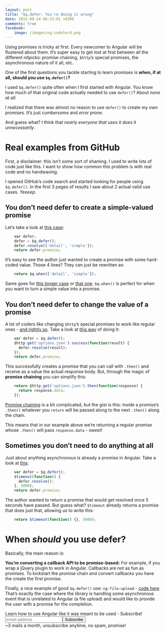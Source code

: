 ```yaml
---
layout: post
title: "$q.defer: You're doing it wrong"
date: 2015-09-24 06:31:01 +0300
comments: true
facebook:
    image: /images/ng-codelord.png
---
```


Using promises is tricky at first. Every newcomer to Angular will be flustered about them. It’s super easy to get lost at first between all the different nitpicks: promise chaining, `$http`’s special promises, the asynchronous nature of it all, etc.

One of the first questions you tackle starting to learn promises is **when, if at all, should you use `$q.defer()`?**

I used `$q.defer()` quite often when I first started with Angular. You know how much of that original code actually needed to use `defer()`? About *none at all*.

I realized that there was almost no reason to use `defer()` to create my own promises. It’s just *cumbersome* and *error prone*.

And guess what? I think that *nearly everyone that uses it does it unnecessarily*.

# Real examples from GitHub

First, a disclaimer: this isn’t some sort of shaming. I used to write lots of code just like this. I want to show how common this problem is with real code and no handwaving.

I opened GitHub’s code search and started looking for people using `$q.defer()`. In the first 3 pages of results I saw about 2 actual valid use cases. *Yeeeep.*

## You don’t need defer to create a simple-valued promise

Let’s take a look at [this case](https://github.com/qcentic/activator-callcenter-frontend/blob/5bcc9875319b3e453741fc5c595d98c7fecd6380/src/main/webapp/js/CallCenterServices1.js):

```javascript
	var defer;
	defer = $q.defer();
	defer.resolve(['detail', 'simple']);
	return defer.promise;
```

It’s easy to see the author just wanted to create a promise with some hard-coded value. Those 4 lines? They can just be rewritten as:

```javascript
	return $q.when(['detail', 'simple']);
```

Same goes for [this longer case](https://github.com/brettshollenberger/angular-examples/blob/dba1d1afc5b9476715fc55df4b7a78f9a3ccac6e/promises/app/scripts/lib/promises.js) or [that one](https://github.com/jmoubry/dinner-decision/blob/b3db5abda96abf48f7ed2efc13a2154a7b444c88/Code/DinnerDecisionApp/DinnerDecisionApp/scripts/services/restaurantCategoriesService.js). `$q.when()` is perfect for when you want to turn a simple value into a promise. 

## You don’t need defer to change the value of a promise

A lot of coders like changing `$http`’s special promises to work like regular ones - [and rightly so](http://www.codelord.net/2015/05/25/dont-use-%24https-success/). Take a look at [this way](https://github.com/nverba/angular-chrome-options/blob/954e289bcc2f41f764199166545498892bfe5ff4/dist/config-module.js) of doing it:

```javascript
	var defer = $q.defer();
	$http.get('options.json').success(function(result) {
	  defer.resolve(result);
	});
	return defer.promise;
```

This successfully creates a promise that you can call with `.then()` and receive as a value the actual response body. But, through the magic of **promise chaining** you can simplify this:

```javascript
	return $http.get('options.json').then(function(response) {
	  return response.data;
	});
```

[Promise chaining](https://www.airpair.com/angularjs/posts/angularjs-promises) is a bit complicated, but the gist is this: inside a promise’s `.then()` whatever you `return` will be passed along to the next `.then()` along the chain.

This means that in our example above we’re returning a regular promise whose `.then()` will pass `response.data` - *sweet!*

## Sometimes you don’t need to do anything at all

Just about anything asynchronous is already a promise in Angular. Take a look at [this](https://github.com/prakashsv/insta_searcher/blob/cdd02769b0e71c8fa354110078dfdc07dfe64473/js/services/InstaSearchService.js):

```javascript
	var defer = $q.defer();
	$timeout(function() {
	  defer.resolve();
	}, 5000);
	return defer.promise;
```

The author wanted to return a promise that would get resolved once 5 seconds have passed. But guess what? `$timeout` already returns a promise that does just that, allowing us to write this:

```javascript
	return $timeout(function() {}, 5000);
```

# When *should* you use defer?

Basically, the main reason is:

**You’re converting a callback API to be promise-based:** For example, if you wrap a jQuery plugin to work in Angular. Callbacks are not as fun as promises. To kickstart the promise chain and convert callbacks you have the create the first promise.

Finally, a nice example of good `$q.defer()` use: `ng-file-upload` - [code here](https://github.com/danialfarid/ng-file-upload/blob/86e4f42725e0d1ccadc2250066671dd3c8affaee/src/resize.js#L31). That’s exactly the case where the library is handling some asynchronous event that is unrelated to Angular (a file upload) and would like to provide the user with a promise for the completion.

<!-- Begin MailChimp Signup Form -->
<div id="mc_embed_signup" class="cta">
<form action="http://codelord.us6.list-manage.com/subscribe/post?u=78b36f07d7d2e7e91eb8deee3&amp;id=c9a8d439c8" method="post" id="mc-embedded-subscribe-form" name="mc-embedded-subscribe-form" class="validate" target="_blank" novalidate>
    <label for="mce-EMAIL">Learn how to use Angular like it was meant to be used - Subscribe!</label>
    <input type="email" value="" name="EMAIL" class="email" id="mce-EMAIL" placeholder="email address" required style="display: inline"><!--
    --><input type="submit" value="Subscribe" name="subscribe" id="mc-embedded-subscribe" class="button" style="display: inline">
    <input type="hidden" value="" name="SIGNUP_URL" class="email" id="mce-SIGNUP_URL">
    <div class="promise">~3 mails a month, unsubscribe anytime, no spam, promise!</div>
</form>
</div>
<script type="text/javascript">
document.getElementById('mce-SIGNUP_URL').value = document.location.href;
</script>
<!--End mc_embed_signup-->
